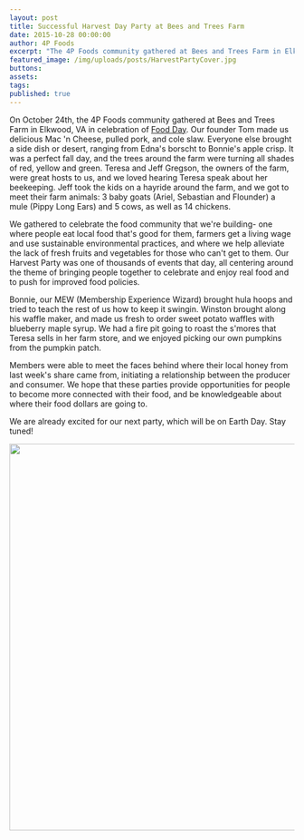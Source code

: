 ```yaml
---
layout: post
title: Successful Harvest Day Party at Bees and Trees Farm
date: 2015-10-28 00:00:00
author: 4P Foods
excerpt: "The 4P Foods community gathered at Bees and Trees Farm in Elkwood, VA in celebration of\_Food Day. Our founder Tom made us delicious Mac 'n Cheese, pulled pork, and cole slaw."
featured_image: /img/uploads/posts/HarvestPartyCover.jpg
buttons:
assets:
tags:
published: true
---
```

<div class="editable"><p>On October 24th, the 4P Foods community gathered at Bees and Trees Farm in Elkwood, VA in celebration of&nbsp;<a target="_blank" href="http://www.foodday.org/">Food Day</a>. Our founder Tom made us delicious Mac 'n Cheese, pulled pork, and cole slaw. Everyone else brought a side dish or desert, ranging from Edna's borscht to Bonnie's apple crisp. It was a perfect fall day, and the trees around the farm were turning all shades of red, yellow and green. Teresa and Jeff Gregson, the owners of the farm, were great hosts to us, and we loved hearing Teresa speak about her beekeeping. Jeff took the kids on a hayride around the farm, and we got to meet their farm animals: 3 baby goats (Ariel, Sebastian and Flounder) a mule (Pippy Long Ears) and 5 cows, as well as 14 chickens.</p><p>We gathered to celebrate the food community that we're building- one where people eat local food that's good for them, farmers get a living wage and use sustainable environmental practices, and where we help alleviate the lack of fresh fruits and vegetables for those who can't get to them. Our Harvest Party was one of thousands of events that day, all centering around the theme of bringing people together to celebrate and enjoy real food and to push for improved food policies.</p><p>Bonnie, our MEW (Membership Experience Wizard) brought hula hoops and tried to teach the rest of us how to keep it swingin. Winston brought along his waffle maker, and made us fresh to order sweet potato waffles with blueberry maple syrup. We had a fire pit going to roast the s'mores that Teresa sells in her farm store, and we enjoyed picking our own pumpkins from the pumpkin patch.</p><p>Members were able to meet the faces behind where their local honey from last week's share came from, initiating a relationship between the producer and consumer. We hope that these parties provide opportunities for people to become more connected with their food, and be knowledgeable about where their food dollars are going to.</p><p>We are already excited for our next party, which will be on Earth Day. Stay tuned!</p><p><img width="1024" height="682" src="/uploads/harvestpartypulledpork.jpg" /></p></div>